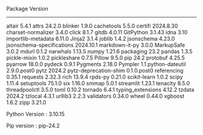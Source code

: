 Package                   Version
------------------------- -----------
altair                    5.4.1
attrs                     24.2.0
blinker                   1.9.0
cachetools                5.5.0
certifi                   2024.8.30
charset-normalizer        3.4.0
click                     8.1.7
gitdb                     4.0.11
GitPython                 3.1.43
idna                      3.10
importlib-metadata        6.11.0
Jinja2                    3.1.4
joblib                    1.4.2
jsonschema                4.23.0
jsonschema-specifications 2024.10.1
markdown-it-py            3.0.0
MarkupSafe                3.0.2
mdurl                     0.1.2
narwhals                  1.13.5
numpy                     1.21.6
packaging                 23.2
pandas                    1.3.5
pickle-mixin              1.0.2
pickleshare               0.7.5
Pillow                    9.5.0
pip                       24.2
protobuf                  4.25.5
pyarrow                   18.0.0
pydeck                    0.9.1
Pygments                  2.18.0
Pympler                   1.1
python-dateutil           2.9.0.post0
pytz                      2024.2
pytz-deprecation-shim     0.1.0.post0
referencing               0.35.1
requests                  2.32.3
rich                      13.9.4
rpds-py                   0.21.0
scikit-learn              1.0.2
scipy                     1.11.4
setuptools                75.1.0
six                       1.16.0
smmap                     5.0.1
streamlit                 1.23.1
tenacity                  8.5.0
threadpoolctl             3.5.0
toml                      0.10.2
tornado                   6.4.1
typing_extensions         4.12.2
tzdata                    2024.2
tzlocal                   4.3.1
urllib3                   2.2.3
validators                0.34.0
wheel                     0.44.0
xgboost                   1.6.2
zipp                      3.21.0




Python Version : 3.10.15

Pip version : pip-24.2
